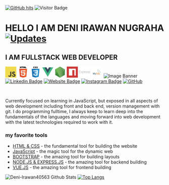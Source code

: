 <a href="https://github.com/deni-irawan40563/deni-irawan40563" target="_blank"><img alt="GitHub hits" src="https://img.shields.io/github/last-commit/deni-irawan40563/deni-irawan40563?label=profile%20updated&style=flat-square"></a>
![Visitor Badge](https://visitor-badge.laobi.icu/badge?page_id=deni-irawan40563.deni-irawan40563)
# HELLO I AM DENI IRAWAN NUGRAHA  <a href="https://github.com/deni-irawan40563?tab=followers" target="_blank"><img alt="Updates" src="https://img.shields.io/badge/--000000?style=flat-square&logo=RSS&logoColor=white"></a>
## I AM FULLSTACK WEB DEVELOPER

<code><img height="35" src="https://raw.githubusercontent.com/github/explore/80688e429a7d4ef2fca1e82350fe8e3517d3494d/topics/javascript/javascript.png"></code>
<code><img height="35" src="https://raw.githubusercontent.com/github/explore/80688e429a7d4ef2fca1e82350fe8e3517d3494d/topics/html/html.png"></code>
<code><img height="35" src="https://raw.githubusercontent.com/github/explore/80688e429a7d4ef2fca1e82350fe8e3517d3494d/topics/css/css.png"></code>
<code><img height="35" src="https://raw.githubusercontent.com/github/explore/5c058a388828bb5fde0bcafd4bc867b5bb3f26f3/topics/vue/vue.png"></code>
<code><img height="35" src="https://raw.githubusercontent.com/github/explore/80688e429a7d4ef2fca1e82350fe8e3517d3494d/topics/nodejs/nodejs.png"></code>
<code><img height="35" src="https://raw.githubusercontent.com/github/explore/80688e429a7d4ef2fca1e82350fe8e3517d3494d/topics/npm/npm.png"></code>
<code><img height="35" src="https://raw.githubusercontent.com/github/explore/80688e429a7d4ef2fca1e82350fe8e3517d3494d/topics/express/express.png"></code>
<code><img height="35" src="https://raw.githubusercontent.com/github/explore/80688e429a7d4ef2fca1e82350fe8e3517d3494d/topics/mysql/mysql.png"></code>
![Image Banner](https://d1nu36igcsxiys.cloudfront.net/images/img/webdeveloper_banner.jpg)
<br>
[![Linkedin Badge](https://img.shields.io/badge/-LinkedIn-0e76a8?style=flat-square&logo=Linkedin&logoColor=white)](https://www.linkedin.com/in/deniirawan99/)
[![Website Badge](https://img.shields.io/badge/Website-3b5998?style=flat-square&logo=google-chrome&logoColor=white)](http://denycode.xyz)
[![Instagram Badge](https://img.shields.io/badge/-Instagram-e4405f?style=flat-square&logo=Instagram&logoColor=white)](https://instagram.com/deny.irn)
<a href="https://github.com/alwinw" target="_blank"><img alt="GitHub" src="https://img.shields.io/badge/@deni-irawan40563-181717?style=flat-square&logo=GitHub&logoColor=white"></a>

<br>

Currently focused on learning in JavaScript, but exposed in all aspects of web development including front and back end, version management with git. I do programming fulltime, I always keep to learn deep into the fundamentals of the languages and moving forward into web development with the latest technologies required to work with it.

### my favorite tools

* [HTML & CSS](https://html.com/) - the fundamental tool for building the website
* [JavaScript](https://www.javascript.com/) - the magic tool for the dynamic web
* [BOOTSTRAP](https://getbootstrap.com/) - the amazing tool for building layouts
* [NODE.JS & EXPRESS.JS](https://nodejs.org/en/) - the amazing tool for backend building
* [VUE.JS](https://vuejs.org/) - the amazing tool for frontend building

![Deni-Irawan40563 Github Stats](https://github-readme-stats.vercel.app/api?username=deni-irawan40563&count_private=true&show_icons=true&include_all_commits=true)
[![Top Langs](https://github-readme-stats.vercel.app/api/top-langs/?username=deni-irawan40563)](https://github.com/deni-irawan40563/github-readme-stats)
